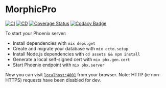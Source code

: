 # MorphicPro

[![CI](https://github.com/joshchernoff/morphic.pro/workflows/CI/badge.svg)](https://github.com/MorphicPro/morphic.pro/actions?query=workflow%3ACI)
[![CD](https://github.com/joshchernoff/morphic.pro/workflows/CD/badge.svg)](https://github.com/MorphicPro/morphic.pro/actions?query=workflow%3ACD)
[![Coverage Status](https://coveralls.io/repos/github/MorphicPro/morphic.pro/badge.svg?branch=master)](https://coveralls.io/github/MorphicPro/morphic.pro?branch=master) 
[![Codacy Badge](https://api.codacy.com/project/badge/Grade/931deebcbecb482db6e3aabd6c325df5)](https://app.codacy.com/manual/joshchernoff/morphic.pro?utm_source=github.com&utm_medium=referral&utm_content=joshchernoff/morphic.pro&utm_campaign=Badge_Grade_Dashboard)

To start your Phoenix server:

* Install dependencies with `mix deps.get`
* Create and migrate your database with `mix ecto.setup`
* Install Node.js dependencies with `cd assets && npm install`
* Generate a local self-signed cert with `mix phx.gen.cert`
* Start Phoenix endpoint with `mix phx.server`

Now you can visit [`localhost:4001`](https://localhost:4001) from your browser.
Note: HTTP (ie non-HTTPS) requests have been disabled for dev.
